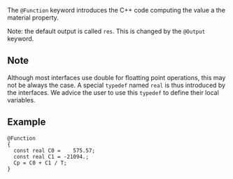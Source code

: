 The `@Function` keyword introduces the C++ code computing the value a
the material property.

Note: the default output is called `res`. This is changed by the
`@Output` keyword.

## Note

Although most interfaces use double for floatting point operations,
this may not be always the case. A special `typedef` named `real` is
thus introduced by the interfaces. We advice the user to use this
`typedef` to define their local variables.

## Example

~~~~{.cpp}
@Function
{
  const real C0 =    575.57;
  const real C1 = -21094.;
  Cp = C0 + C1 / T;
}
~~~~
